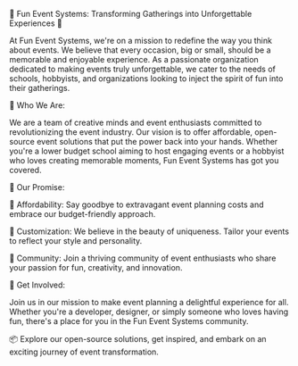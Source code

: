 🎉 Fun Event Systems: Transforming Gatherings into Unforgettable Experiences 🎉

At Fun Event Systems, we're on a mission to redefine the way you think about events. We believe that every occasion, big or small, should be a memorable and enjoyable experience. As a passionate organization dedicated to making events truly unforgettable, we cater to the needs of schools, hobbyists, and organizations looking to inject the spirit of fun into their gatherings.

🌟 Who We Are:

We are a team of creative minds and event enthusiasts committed to revolutionizing the event industry. Our vision is to offer affordable, open-source event solutions that put the power back into your hands. Whether you're a lower budget school aiming to host engaging events or a hobbyist who loves creating memorable moments, Fun Event Systems has got you covered.

🚀 Our Promise:

📆 Affordability: Say goodbye to extravagant event planning costs and embrace our budget-friendly approach.

🎨 Customization: We believe in the beauty of uniqueness. Tailor your events to reflect your style and personality.

💬 Community: Join a thriving community of event enthusiasts who share your passion for fun, creativity, and innovation.

🔗 Get Involved:

Join us in our mission to make event planning a delightful experience for all. Whether you're a developer, designer, or simply someone who loves having fun, there's a place for you in the Fun Event Systems community.

📦 Explore our open-source solutions, get inspired, and embark on an exciting journey of event transformation.
